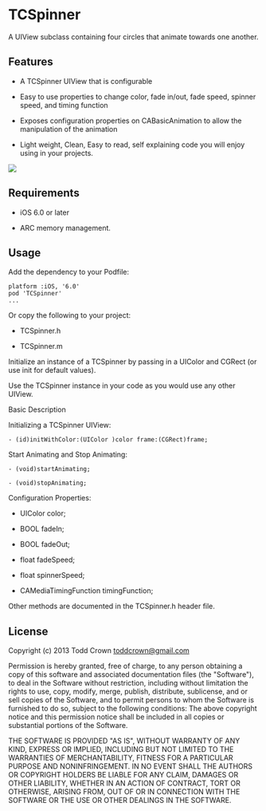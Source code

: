 TCSpinner
=========

A UIView subclass containing four circles that animate towards one another.



Features
--------

-   A TCSpinner UIView that is configurable

-   Easy to use properties to change color, fade in/out, fade speed, spinner
    speed, and timing function

-   Exposes configuration properties on CABasicAnimation to allow the
    manipulation of the animation

-   Light weight, Clean, Easy to read, self explaining code you will enjoy using
    in your projects.



![](<https://raw.github.com/crizzwald/TCSpinner/master/Screenshot.png>)



Requirements
------------

-   iOS 6.0 or later

-   ARC memory management.



Usage
-----

Add the dependency to your Podfile:

~~~~~~~~~~~~~~~~~~~~~~~~~~~~~~~~~~~~~~~~~~~~~~~~~~~~~~~~~~~~~~~~~~~~~~~~~~~~~~~~
platform :iOS, '6.0'
pod 'TCSpinner'
...
~~~~~~~~~~~~~~~~~~~~~~~~~~~~~~~~~~~~~~~~~~~~~~~~~~~~~~~~~~~~~~~~~~~~~~~~~~~~~~~~



Or copy the following to your project:

-   TCSpinner.h

-   TCSpinner.m

Initialize an instance of a TCSpinner by passing in a UIColor and CGRect (or use
init for default values).

Use the TCSpinner instance in your code as you would use any other UIView.



Basic Description

Initializing a TCSpinner UIView:

~~~~~~~~~~~~~~~~~~~~~~~~~~~~~~~~~~~~~~~~~~~~~~~~~~~~~~~~~~~~~~~~~~~~~~~~~~~~~~~~
- (id)initWithColor:(UIColor )color frame:(CGRect)frame;
~~~~~~~~~~~~~~~~~~~~~~~~~~~~~~~~~~~~~~~~~~~~~~~~~~~~~~~~~~~~~~~~~~~~~~~~~~~~~~~~

Start Animating and Stop Animating:

~~~~~~~~~~~~~~~~~~~~~~~~~~~~~~~~~~~~~~~~~~~~~~~~~~~~~~~~~~~~~~~~~~~~~~~~~~~~~~~~
- (void)startAnimating;
~~~~~~~~~~~~~~~~~~~~~~~~~~~~~~~~~~~~~~~~~~~~~~~~~~~~~~~~~~~~~~~~~~~~~~~~~~~~~~~~

~~~~~~~~~~~~~~~~~~~~~~~~~~~~~~~~~~~~~~~~~~~~~~~~~~~~~~~~~~~~~~~~~~~~~~~~~~~~~~~~
- (void)stopAnimating;
~~~~~~~~~~~~~~~~~~~~~~~~~~~~~~~~~~~~~~~~~~~~~~~~~~~~~~~~~~~~~~~~~~~~~~~~~~~~~~~~

Configuration Properties:

-   UIColor color;

-   BOOL fadeIn;

-   BOOL fadeOut;

-   float fadeSpeed;

-   float spinnerSpeed;

-   CAMediaTimingFunction timingFunction;



Other methods are documented in the TCSpinner.h header file.



License
-------

Copyright (c) 2013 Todd Crown [toddcrown@gmail.com][1]

[1]: <mailto:toddcrown@gmail.com>



Permission is hereby granted, free of charge, to any person obtaining a copy of
this software and associated documentation files (the "Software"), to deal in
the Software without restriction, including without limitation the rights to
use, copy, modify, merge, publish, distribute, sublicense, and or sell copies of
the Software, and to permit persons to whom the Software is furnished to do so,
subject to the following conditions: The above copyright notice and this
permission notice shall be included in all copies or substantial portions of the
Software.



THE SOFTWARE IS PROVIDED "AS IS", WITHOUT WARRANTY OF ANY KIND, EXPRESS OR
IMPLIED, INCLUDING BUT NOT LIMITED TO THE WARRANTIES OF MERCHANTABILITY, FITNESS
FOR A PARTICULAR PURPOSE AND NONINFRINGEMENT. IN NO EVENT SHALL THE AUTHORS OR
COPYRIGHT HOLDERS BE LIABLE FOR ANY CLAIM, DAMAGES OR OTHER LIABILITY, WHETHER
IN AN ACTION OF CONTRACT, TORT OR OTHERWISE, ARISING FROM, OUT OF OR IN
CONNECTION WITH THE SOFTWARE OR THE USE OR OTHER DEALINGS IN THE SOFTWARE.
